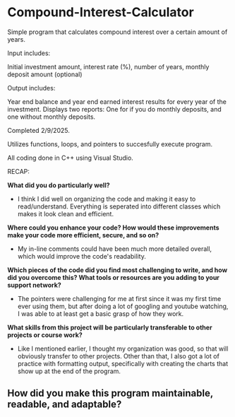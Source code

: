 # Compound-Interest-Calculator
Simple program that calculates compound interest over a certain amount of years.

Input includes:

Initial investment amount,
 interest rate (%),
 number of years,
 monthly deposit amount (optional)

Output includes:

Year end balance and year end earned interest results for every year of the investment.
Displays two reports: One for if you do monthly deposits, and one without monthly deposits.

Completed 2/9/2025.

Utilizes functions, loops, and pointers to succesfully execute program.

All coding done in C++ using Visual Studio.

RECAP:

**What did you do particularly well?**
- I think I did well on organizing the code and making it easy to read/understand. Everything is seperated into different classes which makes it look clean and efficient.

**Where could you enhance your code? How would these improvements make your code more efficient, secure, and so on?**
- My in-line comments could have been much more detailed overall, which would improve the code's readability.

**Which pieces of the code did you find most challenging to write, and how did you overcome this? What tools or resources are you adding to your support network?**
- The pointers were challenging for me at first since it was my first time ever using them, but after doing a lot of googling and youtube watching, I was able to at least get a basic grasp of how they work.

**What skills from this project will be particularly transferable to other projects or course work?**
- Like I mentioned earlier, I thought my organization was good, so that will obviously transfer to other projects. Other than that, I also got a lot of practice with formatting output, specifically with creating the charts that show up at the end of the program.

**How did you make this program maintainable, readable, and adaptable?**
- 
